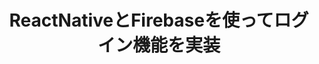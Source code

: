 ---
title: "ReactNativeとFirebaseを使ってログイン機能を実装"
emoji: "❄️"
type: "tech" # tech: 技術記事 / idea: アイデア
topics: ["ReactNative","expo","Firebase"]
published: false
---